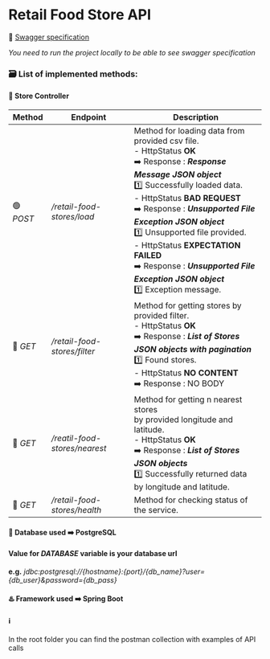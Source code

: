 # Retail Food Store API

📗 [Swagger specification](http://localhost:8090/retail-food-stores/swagger-ui/index.html)

*You need to run the project locally to be able to see swagger specification*

### 🗃️ List of implemented methods:

#### :department_store: Store Controller

| Method                    | Endpoint                      | Description                                                                                                                                                                                                                                                                                                                                                                                                                                  |
|---------------------------|-------------------------------|----------------------------------------------------------------------------------------------------------------------------------------------------------------------------------------------------------------------------------------------------------------------------------------------------------------------------------------------------------------------------------------------------------------------------------------------|
| :green_circle: *POST*     | */retail-food-stores/load*    | Method for loading data from provided csv file. <br> - HttpStatus **OK** <br> ➡️ Response : ***Response Message JSON object*** <br> 1️⃣ Successfully loaded data. <br> - HttpStatus **BAD REQUEST** <br> ➡️ Response : ***Unsupported File Exception JSON object*** <br> 1️⃣ Unsupported file provided. <br> - HttpStatus **EXPECTATION FAILED** <br> ➡️ Response : ***Unsupported File Exception JSON object*** <br> 1️⃣ Exception message. |
| :large_blue_circle: *GET* | */retail-food-stores/filter*  | Method for getting stores by provided filter. <br> - HttpStatus **OK** <br> ➡️ Response : ***List of Stores JSON objects with pagination*** <br> 1️⃣ Found stores. <br> - HttpStatus **NO CONTENT** <br> ➡️ Response : NO BODY                                                                                                                                                                                                               |
| 🔵 *GET*                  | */reatil-food-stores/nearest* | Method for getting n nearest stores <br> by provided longitude and latitude. <br> - HttpStatus **OK** <br> ➡️ Response : ***List of Stores JSON objects*** <br> 1️⃣ Successfully returned data by longitude and latitude.                                                                                                                                                                                                                    |
| :large_blue_circle: *GET* | */retail-food-stores/health*  | Method for checking status of the service.                                                                                                                                                                                                                                                                                                                                                                                                   |

#### :file_folder: Database used ➡️ **PostgreSQL**

####  Value for *DATABASE* variable is your database url 

**e.g.** *jdbc:postgresql://{hostname}:{port}/{db_name}?user={db_user}&password={db_pass}*

#### :hotsprings: Framework used ➡️ **Spring Boot**

#### :information_source: 

In the root folder you can find the postman collection with examples of API calls